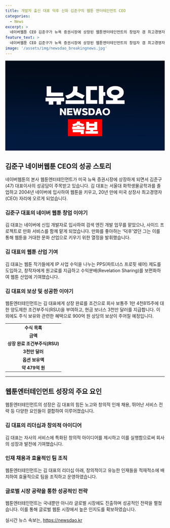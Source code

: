 ```yaml
---
title: 개발자 출신 대표 덕후 신화 김준구의 웹툰 엔터테인먼트 CEO
categories:
  - News
excerpt: >
  네이버웹툰 CEO 김준구가 뉴욕 증권시장에 상장된 웹툰엔터테인먼트의 창업자 겸 최고경영자로 주목받고 있다. 김 대표는 네이버에 신입 개발자로 입사해 웹툰을 성공적으로 키우며 미국 상장사 최고경영자로 성장하였고, 웹툰 작가들에게 수익을 공정하게 나누는 등 산업에 기여했다. 그는 뉴욕 증권시장 상장을 기점으로 상당한 금전적 보상을 받을 전망이다.
feature_text: >
  네이버웹툰 CEO 김준구가 뉴욕 증권시장에 상장된 웹툰엔터테인먼트의 창업자 겸 최고경영자로 주목받고 있다. 김 대표는 네이버에 신입 개발자로 입사해 웹툰을 성공적으로 키우며 미국 상장사 최고경영자로 성장하였고, 웹툰 작가들에게 수익을 공정하게 나누는 등 산업에 기여했다. 그는 뉴욕 증권시장 상장을 기점으로 상당한 금전적 보상을 받을 전망이다.
image: '/assets/img/newsdao_breakingnews.jpg'
---
```


<p><img src="/assets/img/newsdao_breakingnews.jpg" alt="implanttips 속보" /></p>

<h2 data-ke-size="size26">김준구 네이버웹툰 CEO의 성공 스토리</h2>

<p data-ke-size="size16">네이버웹툰의 본사 웹툰엔터테인먼트가 미국 뉴욕 증권시장에 상장하게 되면서 김준구(47) 대표이사의 성공담이 주목받고 있습니다. 김 대표는 서울대 화학생물공학과를 졸업하고 2004년 네이버에 입사하여 웹툰을 키우고, 20년 만에 미국 상장사 최고경영자(CEO) 자리에 오르게 되었습니다.</p>

<h3>김준구 대표의 네이버 웹툰 창업 이야기</h3>

<p data-ke-size="size16">김 대표는 네이버에 신입 개발자로 입사하여 검색 엔진 개발 업무를 맡았으나, 사이드 프로젝트로 만화 서비스를 함께 맡게 되었습니다. 만화를 좋아하는 '덕후'였던 그는 이를 통해 웹툰을 거대한 문화 산업으로 키우기 위한 열정을 발휘했습니다.</p>

<h3>김 대표의 웹툰 산업 기여</h3>

<p data-ke-size="size16">김 대표는 웹툰 작가들에게 IP 사업 수익을 나누는 PPS(파트너스 프로핏 쉐어) 제도를 도입하고, 창작자에게 원고료를 지급하고 수익분배(Revelation Sharing)를 보편화하여 웹툰 산업에 기여했습니다.</p>

<h3>김 대표의 보상 및 성공한 이야기</h3>

<p data-ke-size="size16">웹툰엔터테인먼트는 김 대표에게 상장 완료를 조건으로 회사 보통주 1만 4천815주에 대한 양도제한 조건부주식(RSU)을 부여하고, 현금 보너스 3천만 달러를 지급합니다. 이 외에도 주식 보유와 관련한 혜택으로 900억 원 상당의 보상이 주어질 예정입니다.</p>

<table>
  <tr>
    <td style="text-align: center; height: 17px;"><b>수식 목록</b></td>
  </tr>
  <tr>
    <td style="text-align: center; height: 17px;"><b>금액</b></td>
  </tr>
  <tr>
    <td style="text-align: center; height: 17px;"><b>상장 완료 조건부주식(RSU)</b></td>
  </tr>
  <tr>
    <td style="text-align: center; height: 17px;"><b>3천만 달러</b></td>
  </tr>
  <tr>
    <td style="text-align: center; height: 17px;"><b>옵션 보유액</b></td>
  </tr>
  <tr>
    <td style="text-align: center; height: 17px;"><b>약 479억 원</b></td>
  </tr>
</table>

<hr>

<h2 data-ke-size="size26">웹툰엔터테인먼트 성장의 주요 요인</h2>

<p data-ke-size="size16">웹툰엔터테인먼트의 성장은 김 대표의 힘든 노고와 창의적 인재 채용, 뛰어난 서비스 전략 등 다양한 요인들이 결합하여 이루어졌습니다.</p>

<h3>김 대표의 리더십과 창의적 아이디어</h3>

<p data-ke-size="size16">김 대표는 자사의 서비스에 특화된 창의적 아이디어를 제시하고 이를 실행함으로써 회사의 성장과 발전에 기여했습니다.</p>

<h3>인재 채용과 효율적인 팀 조직</h3>

<p data-ke-size="size16">웹툰엔터테인먼트는 김 대표의 리더십 아래, 창의적이고 유능한 인재들을 적재적소에 배치하여 효율적으로 팀을 조직하고 운영하였습니다.</p>

<h3>글로벌 시장 공략을 통한 성공적인 전략</h3>

<p data-ke-size="size16">웹툰엔터테인먼트는 국내뿐만 아니라 글로벌 시장에도 진출하며 성공적인 전략을 펼쳤습니다. 이를 통해 글로벌 웹툰 시장에서 높은 인지도를 확보하였습니다.</p>
실시간 뉴스 속보는, <a href="https://newsdao.kr" rel="dofollow">https://newsdao.kr</a>


